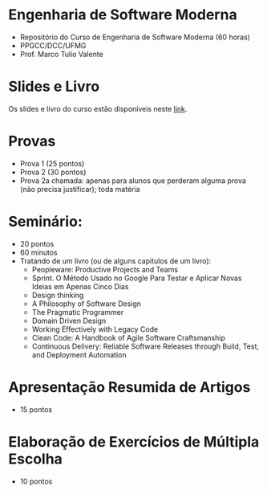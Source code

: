 # Engenharia de Software Moderna

* Repositório do Curso de Engenharia de Software Moderna (60 horas)
* PPGCC/DCC/UFMG
* Prof. Marco Tulio Valente

# Slides e Livro

Os slides e livro do curso estão disponíveis neste [link](https://engsoftmoderna.info).

# Provas

* Prova 1 (25 pontos)
* Prova 2 (30 pontos)
* Prova 2a chamada: apenas para alunos que perderam alguma prova (não precisa justificar); toda matéria

# Seminário:

* 20 pontos
* 60 minutos
* Tratando de um livro (ou de alguns capítulos de um livro):
  * Peopleware: Productive Projects and Teams
  * Sprint. O Método Usado no Google Para Testar e Aplicar Novas Ideias em Apenas Cinco Dias
  * Design thinking
  * A Philosophy of Software Design
  * The Pragmatic Programmer
  * Domain Driven Design
  * Working Effectively with Legacy Code
  * Clean Code: A Handbook of Agile Software Craftsmanship
  * Continuous Delivery: Reliable Software Releases through Build, Test, and Deployment Automation 

# Apresentação Resumida de Artigos

* 15 pontos

# Elaboração de Exercícios de Múltipla Escolha

* 10 pontos

